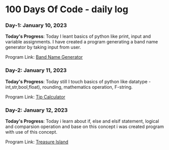 # 100 Days Of Code - daily log
### Day-1: January 10, 2023

**Today's Progress**: Today I leant basics of python like print, input and variable assignments. I have created a program generating a band name generator by taking input from user.

Program Link: [Band Name Generator](https://github.com/mannanpatel/100-Days-of-Code-Python/blob/main/Beginner/Day-1/Project-1%20band_name_generator.py)

### Day-2: January 11, 2023

**Today's Progress**: Today still I touch basics of python like datatype - int,str,bool,float), rounding, mathematics operation, F-string.

Program Link: [Tip Calculator](https://github.com/mannanpatel/100-Days-of-Code-Python/blob/master/Beginner/Day-2/Project-2%20Tip%20Calculator.py)

### Day-2: January 12, 2023

**Today's Progress**: Today i learn about if, else and elsif statement, logical and comparsion operation and base on this concept i was created program with use of this concept.

Program Link: [Treasure Island](https://github.com/mannanpatel/100-Days-of-Code-Python/blob/master/Beginner/Day-3/Day-3_Project_Treasure_Island.ipynb)
